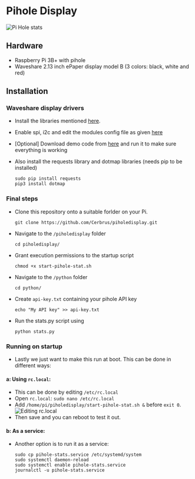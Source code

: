 # Pihole Display


![Pi Hole stats](pihole-stat-screenshot.jpg)

## Hardware
  - Raspberry Pi 3B+ with pihole
  - Waveshare 2.13 inch ePaper display model B (3 colors: black, white and red)
## Installation
### Waveshare display drivers
  - Install the libraries mentioned [here](https://www.waveshare.com/wiki/Pioneer600#Libraries_Installation_for_RPi).
  - Enable spi, i2c and edit the modules config file as given [here](https://www.waveshare.com/wiki/Pioneer600#Configuring_the_interfaces)
  - [Optional] Download demo code from [here](https://www.waveshare.com/wiki/File:2.13inch_e-Paper_HAT-code.7z) and run it to make sure everything is working

  - Also install the requests library and dotmap libraries (needs pip to be installed)
    ~~~~
    sudo pip install requests
    pip3 install dotmap
    ~~~~
### Final steps
  - Clone this repository onto a suitable forlder on your Pi.
    ~~~~
    git clone https://github.com/Cerbrus/piholedisplay.git
    ~~~~
  - Navigate to the `/piholedisplay` folder
    ~~~~
    cd piholedisplay/
    ~~~~
  - Grant execution permissions to the startup script
    ~~~~
    chmod +x start-pihole-stat.sh
    ~~~~
  - Navigate to the `/python` folder
    ~~~~
    cd python/
    ~~~~
  - Create `api-key.txt` containing your pihole API key
    ~~~~
    echo "My API key" >> api-key.txt
    ~~~~
  - Run the stats.py script using
    ~~~~
    python stats.py
    ~~~~
### Running on startup
  - Lastly we just want to make this run at boot. This can be done in different ways:
#### a: Using `rc.local`:
  - This can be done by editing `/etc/rc.local`
  - Open `rc.local`:  `sudo nano /etc/rc.local`
  -  Add `/home/pi/piholedisplay/start-pihole-stat.sh &` before `exit 0`.
  ![Editing rc.local](rc.local.png)
  - Then save and you can reboot to test it out.

#### b: As a service:
  - Another option is to run it as a service:
    ~~~~
    sudo cp pihole-stats.service /etc/systemd/system
    sudo systemctl daemon-reload
    sudo systemctl enable pihole-stats.service
    journalctl -u pihole-stats.service
    ~~~~
